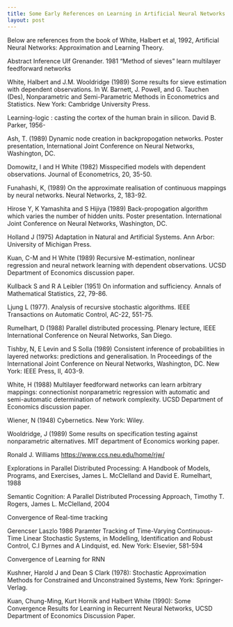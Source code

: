 ```yaml
---
title: Some Early References on Learning in Artificial Neural Networks
layout: post
---
```


Below are references from the book of White, Halbert et al, 1992, Artificial Neural Networks: Approximation and Learning Theory.

Abstract Inference Ulf Grenander. 1981 “Method of sieves” learn multilayer feedforward networks

White, Halbert and J.M. Wooldridge (1989) Some results for sieve estimation with dependent observations.  In W. Barnett, J. Powell, and G. Tauchen (Des), Nonparametric and Semi-Parametric Methods in Econometrics and Statistics. New York: Cambridge University Press.

Learning-logic : casting the cortex of the human brain in silicon.  David B. Parker, 1956-

Ash, T. (1989) Dynamic node creation in backpropogation networks. Poster presentation, International Joint Conference on Neural Networks, Washington, DC.

Domowitz, I and H White (1982) Misspecified models with dependent observations. Journal of Econometrics, 20, 35-50.

Funahashi, K, (1989) On the approximate realisation of continuous mappings by neural networks. Neural Networks, 2, 183-92.

Hirose Y, K Yamashita and S Hijiya (1989) Back-propogation algorithm which varies the number of hidden units. Poster presentation. International Joint Conference on Neural Networks, Washington, DC.

Holland J (1975) Adaptation in Natural and Artificial Systems. Ann Arbor: University of Michigan Press.

Kuan, C-M and H White (1989) Recursive M-estimation, nonlinear regression and neural network learning with dependent observations. UCSD Department of Economics discussion paper.

Kullback S and R A Leibler (1951) On information and sufficiency. Annals of Mathematical Statistics, 22, 79-86.

Ljung L (1977). Analysis of recursive stochastic algorithms. IEEE Transactions on Automatic Control, AC-22, 551-75.

Rumelhart, D (1988) Parallel distributed processing. Plenary lecture, IEEE International Conference on Neural Networks, San Diego.

Tishby, N, E Levin and S Solla (1989) Consistent inference of probabilities in layered networks: predictions and generalisation. In Proceedings of the International Joint Conference on Neural Networks, Washington, DC. New York: IEEE Press, II, 403-9.

White, H (1988) Multilayer feedforward networks can learn arbitrary mappings: connectionist nonparametric regression with automatic and semi-automatic determination of network complexity. UCSD Department of Economics discussion paper.

Wiener, N (1948) Cybernetics. New York: Wiley.

Wooldridge, J (1989) Some results on specification testing against nonparametric alternatives. MIT department of Economics working paper.


Ronald J. Williams
https://www.ccs.neu.edu/home/rjw/

Explorations in Parallel Distributed Processing: A Handbook of Models, Programs, and Exercises, James L. McClelland and David E. Rumelhart, 1988

Semantic Cognition: A Parallel Distributed Processing Approach, Timothy T. Rogers,  James L. McClelland, 2004


Convergence of Real-time tracking

Gerencser Laszlo 1986 Paramter Tracking of Time-Varying Continuous-Time Linear Stochastic Systems, in Modelling, Identification and Robust Control, C.I Byrnes and A Lindquist, ed. New York: Elsevier, 581-594


Convergence of Learning for RNN

Kushner, Harold J and Dean S Clark (1978): Stochastic Approximation Methods for Constrained and Unconstrained Systems, New York: Springer-Verlag.

Kuan, Chung-Ming, Kurt Hornik and Halbert White (1990): Some Convergence Results for Learning in Recurrent Neural Networks, UCSD Department of Economics Discussion Paper.
